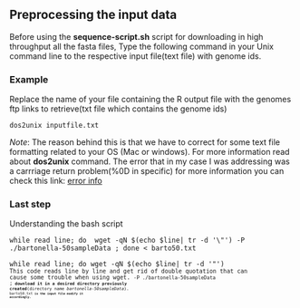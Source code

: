 ## Preprocessing the  input data
Before using the **sequence-script.sh** script for downloading in high throughput all the fasta files, Type the following command in your Unix command line to the respective input file(text file) with genome ids. 
### Example
Replace the name of your file containing the R output file with the genomes ftp links to retrieve(txt file which contains the genome ids)
```
dos2unix inputfile.txt
```
*Note*: The reason behind this is that we have to correct for some text file formatting related to your OS (Mac or windows). For more information read about **dos2unix** command. The error that in my case I was addressing was a carrriage return problem(%0D in specific) for more information you can check this link: 
[error info](https://stackoverflow.com/questions/22236197/how-to-remove-0d-from-end-of-url-when-using-wget)
### Last step
Understanding the bash script
```
while read line; do  wget -qN $(echo $line| tr -d '\"') -P ./bartonella-50sampleData ; done < barto50.txt
```
<code>while read line; do  wget -qN $(echo $line| tr -d '\"')<code> This code reads line by line and get rid of double quotation that can cause some trouble when  using wget. <code>-P ./bartonella-50sampleData ;<code>  **download it in a desired directory previously created**(directory name *bartonella-50sampleData*). <code>barto50.txt<code> **is the input file modify it accordingly.**
